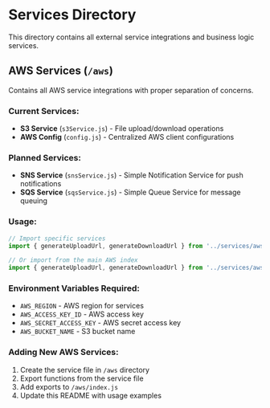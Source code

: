# Services Directory

This directory contains all external service integrations and business logic services.

## AWS Services (`/aws`)

Contains all AWS service integrations with proper separation of concerns.

### Current Services:
- **S3 Service** (`s3Service.js`) - File upload/download operations
- **AWS Config** (`config.js`) - Centralized AWS client configurations

### Planned Services:
- **SNS Service** (`snsService.js`) - Simple Notification Service for push notifications
- **SQS Service** (`sqsService.js`) - Simple Queue Service for message queuing

### Usage:

```javascript
// Import specific services
import { generateUploadUrl, generateDownloadUrl } from '../services/aws/s3Service.js';

// Or import from the main AWS index
import { generateUploadUrl, generateDownloadUrl } from '../services/aws/index.js';
```

### Environment Variables Required:
- `AWS_REGION` - AWS region for services
- `AWS_ACCESS_KEY_ID` - AWS access key
- `AWS_SECRET_ACCESS_KEY` - AWS secret access key  
- `AWS_BUCKET_NAME` - S3 bucket name

### Adding New AWS Services:
1. Create the service file in `/aws` directory
2. Export functions from the service file
3. Add exports to `/aws/index.js`
4. Update this README with usage examples
